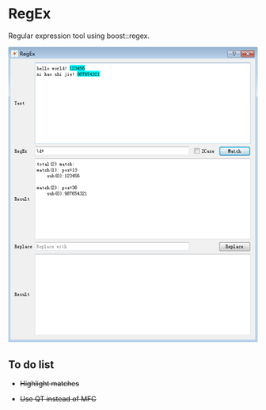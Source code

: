 # RegEx
Regular expression tool using boost::regex.

![Description](./res/images/Description.png)

## To do list

* ~~Highlight matches~~

* ~~Use QT instead of MFC~~